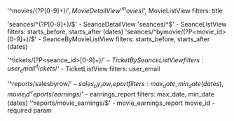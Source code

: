 '^movies/(?P<pk>[0-9]+)/$', MovieDetailView
'^movies/$', MovieListView                                                  filters: title

'seances/^(?P<pk>[0-9]+)/$' - SeanceDetailView
'seances/^$' - SeanceListView                                               filters: starts_before, starts_after  (dates)
'seances/^bymovie/(?P<movie_id>[0-9]+)/$' - SeanceByMovieListView           filters: starts_before, starts_after  (dates)

'^tickets/(?P<seance_id>[0-9]+)/$' - TicketBySeanceListView                 filters: user_email
'^tickets/$' - TicketListView                                               filters: user_email

'^reports/salesbyrow/$' - sales_by_row_report                               filters: max_date, min_date  (dates), movie_id
'^reports/earnings/$' - earnings_report                                     filters: max_date, min_date  (dates)
'^reports/movie_earnings/$' - movie_earnings_report                         movie_id - required param
